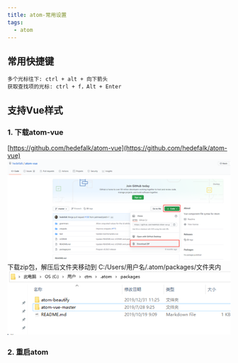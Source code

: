 ```yaml
---
title: atom-常用设置
tags:
  - atom
---
```

## 常用快捷键
```properties
多个光标往下: ctrl + alt + 向下箭头
获取查找项的光标: ctrl + f，Alt + Enter
```

## 支持Vue样式
### 1. 下载atom-vue
[https://github.com/hedefalk/atom-vue](https://github.com/hedefalk/atom-vue)  
![](./assets/1.png)  
下载zip包，解压后文件夹移动到 C:/Users/用户名/.atom/packages/文件夹内  
![](./assets/2.png)  
### 2. 重启atom
